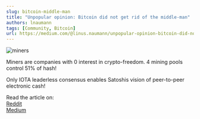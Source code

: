 ```yaml
---
slug: bitcoin-middle-man
title: "Unpopular opinion: Bitcoin did not get rid of the middle-man"
authors: lnaumann
tags: [Community, Bitcoin]
url: https://medium.com/@linus.naumann/unpopular-opinion-bitcoin-did-not-get-rid-of-the-middle-man-71aced8c5e3f
---
```


![miners](https://miro.medium.com/max/1400/1*Tacwi1EDsoRkqR7b_weUBg.png)

Miners are companies with 0 interest in crypto-freedom. 4 mining pools control 51% of hash!

Only IOTA leaderless consensus enables Satoshis vision of peer-to-peer electronic cash!

Read the article on:  
[Reddit](https://t.co/ZjnLlfJ5dw?amp=1)  
[Medium](https://medium.com/@linus.naumann/unpopular-opinion-bitcoin-did-not-get-rid-of-the-middle-man-71aced8c5e3f)  
